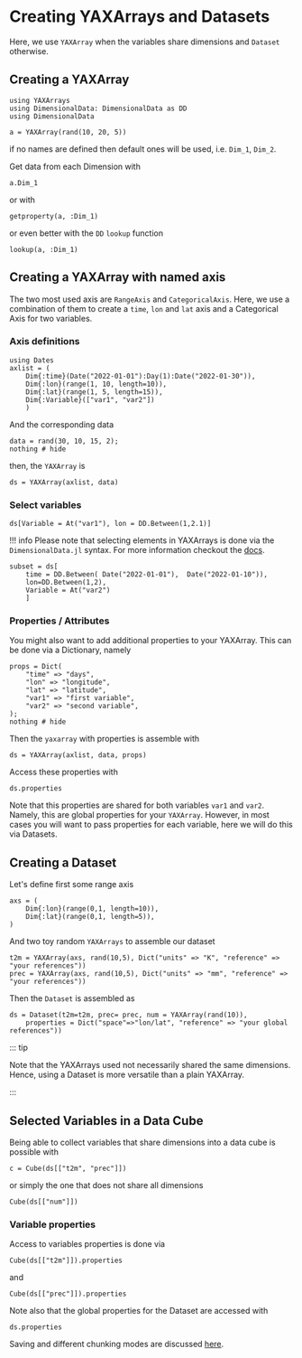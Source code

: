 # Creating YAXArrays and Datasets

Here, we use `YAXArray` when the variables share dimensions and `Dataset` otherwise.

## Creating a YAXArray

````@example creating
using YAXArrays
using DimensionalData: DimensionalData as DD
using DimensionalData
````

````@ansi creating
a = YAXArray(rand(10, 20, 5))
````

if no names are defined then default ones will be used, i.e. `Dim_1`, `Dim_2`.

Get data from each Dimension with

````@example creating
a.Dim_1
````

or with 

````@example creating
getproperty(a, :Dim_1)
````

or even better with the `DD` `lookup` function

````@example creating
lookup(a, :Dim_1)
````

## Creating a YAXArray with named axis

The two most used axis are `RangeAxis` and `CategoricalAxis`. Here, we use a combination of them to create a `time`, `lon` and `lat` axis and a Categorical Axis for two variables.

### Axis definitions

````@ansi creating
using Dates
axlist = (
    Dim{:time}(Date("2022-01-01"):Day(1):Date("2022-01-30")),
    Dim{:lon}(range(1, 10, length=10)),
    Dim{:lat}(range(1, 5, length=15)),
    Dim{:Variable}(["var1", "var2"])
    )
````

And the corresponding data

````@example creating
data = rand(30, 10, 15, 2);
nothing # hide
````

then, the `YAXArray` is

````@ansi creating
ds = YAXArray(axlist, data)
````

### Select variables

````@ansi creating
ds[Variable = At("var1"), lon = DD.Between(1,2.1)]
````

!!! info 
       Please note that selecting elements in YAXArrays is done via the `DimensionalData.jl` syntax.
       For more information checkout the [docs](https://rafaqz.github.io/DimensionalData.jl/dev/).


````@ansi creating
subset = ds[
    time = DD.Between( Date("2022-01-01"),  Date("2022-01-10")),
    lon=DD.Between(1,2),
    Variable = At("var2")
    ]
````

### Properties / Attributes

You might also want to add additional properties to your YAXArray. This can be done via a Dictionary, namely

````@example creating
props = Dict(
    "time" => "days",
    "lon" => "longitude",
    "lat" => "latitude",
    "var1" => "first variable",
    "var2" => "second variable",
);
nothing # hide
````

Then the `yaxarray` with properties is assemble with

````@ansi creating
ds = YAXArray(axlist, data, props)
````

Access these properties with

````@example creating
ds.properties
````

Note that this properties are shared for both variables `var1` and `var2`.
Namely, this are global properties for your `YAXArray`. 
However, in most cases you will want to pass properties for each variable, here we will do this via Datasets.

## Creating a Dataset

Let's define first some range axis

````@ansi creating
axs = (
    Dim{:lon}(range(0,1, length=10)),
    Dim{:lat}(range(0,1, length=5)),
)
````

And two toy random `YAXArrays` to assemble our dataset

````@ansi creating
t2m = YAXArray(axs, rand(10,5), Dict("units" => "K", "reference" => "your references"))
prec = YAXArray(axs, rand(10,5), Dict("units" => "mm", "reference" => "your references"))
````

Then the `Dataset` is assembled as

````@ansi creating
ds = Dataset(t2m=t2m, prec= prec, num = YAXArray(rand(10)),
    properties = Dict("space"=>"lon/lat", "reference" => "your global references"))
````

::: tip

Note that the YAXArrays used not necessarily shared the same dimensions.
Hence, using a Dataset is more versatile than a plain YAXArray. 

:::

## Selected Variables in a Data Cube

Being able to collect variables that share dimensions into a data cube is possible with

````@ansi creating
c = Cube(ds[["t2m", "prec"]])
````

or simply the one that does not share all dimensions

````@ansi creating
Cube(ds[["num"]])
````

### Variable properties

Access to variables properties is done via

````@example creating
Cube(ds[["t2m"]]).properties
````

and 

````@example creating
Cube(ds[["prec"]]).properties
````

Note also that the global properties for the Dataset are accessed with

````@example creating
ds.properties
````

Saving and different chunking modes are discussed [here](/UserGuide/setchuncks).

